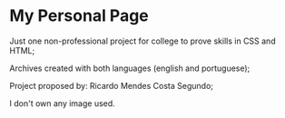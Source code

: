 # My Personal Page
Just one non-professional project for college to prove skills in CSS and HTML;

Archives created with both languages (english and portuguese);

Project proposed by: Ricardo Mendes Costa Segundo;

I don't own any image used.
